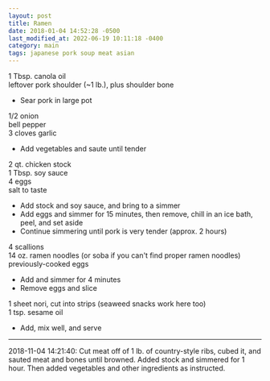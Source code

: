 ```yaml
---
layout: post
title: Ramen
date: 2018-01-04 14:52:28 -0500
last_modified_at: 2022-06-19 10:11:18 -0400
category: main
tags: japanese pork soup meat asian
---
```

1 Tbsp. canola oil  
leftover pork shoulder (~1 lb.), plus shoulder bone  

  * Sear pork in large pot


1/2 onion  
bell pepper  
3 cloves garlic  

  * Add vegetables and saute until tender


2 qt. chicken stock  
1 Tbsp. soy sauce  
4 eggs  
salt to taste  

  * Add stock and soy sauce, and bring to a simmer
  * Add eggs and simmer for 15 minutes, then remove, chill in an ice bath, peel, and set aside
  * Continue simmering until pork is very tender (approx. 2 hours)


4 scallions  
14 oz. ramen noodles (or soba if you can't find proper ramen noodles)  
previously-cooked eggs  

  * Add and simmer for 4 minutes
  * Remove eggs and slice


1 sheet nori, cut into strips (seaweed snacks work here too)  
1 tsp. sesame oil  

  * Add, mix well, and serve


---

2018-11-04 14:21:40: Cut meat off of 1 lb. of country-style ribs, cubed it, and
sauted meat and bones until browned.  Added stock and simmered for 1 hour. Then
added vegetables and other ingredients as instructed.
